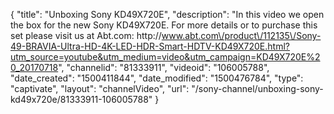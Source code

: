 {
    "title": "Unboxing Sony KD49X720E",
    "description": "In this video we open the box for the new Sony KD49X720E.  For more details or to purchase this set please visit us at Abt.com: http:\/\/www.abt.com\/product\/112135\/Sony-49-BRAVIA-Ultra-HD-4K-LED-HDR-Smart-HDTV-KD49X720E.html?utm_source=youtube&utm_medium=video&utm_campaign=KD49X720E%20_20170718",
    "channelid": "81333911",
    "videoid": "106005788",
    "date_created": "1500411844",
    "date_modified": "1500476784",
    "type": "captivate",
    "layout": "channelVideo",
    "url": "\/sony-channel\/unboxing-sony-kd49x720e\/81333911-106005788"
}